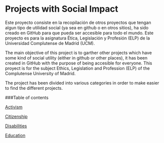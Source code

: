 # Projects with Social Impact
Este proyecto consiste en la recopilación de otros proyectos que tengan algun tipo de utilidad social (ya sea en github o en otros sitios), ha sido creado en GitHub para que pueda ser accesible para todo el mundo.
Este proyecto es para la asignatura Ética, Legislación y  Profesión (ELP) de la Universidad Complutense de Madrid (UCM).

The main objective of this project is to garther other projects which have some kind of social utility (either in github or other places), it has been created in GitHub with the purpose of being accesible for everyone.
This proyect is for the subject Ethics, Legislation and Profession (ELP) of the Complutense University of Madrid.

The project has been divided into various categories in order to
make easier to find the different projects.

###Table of contents

[Activism](https://github.com/Alvox12/Projects-with-Social-Impact/blob/master/activism.md)  

[Citizenship](https://github.com/Alvox12/Projects-with-Social-Impact/blob/master/citizenship.md)   

[Disabilities](https://github.com/Alvox12/Projects-with-Social-Impact/blob/master/disabilities.md)  

[Education](https://github.com/Alvox12/Projects-with-Social-Impact/blob/master/education.md)   
